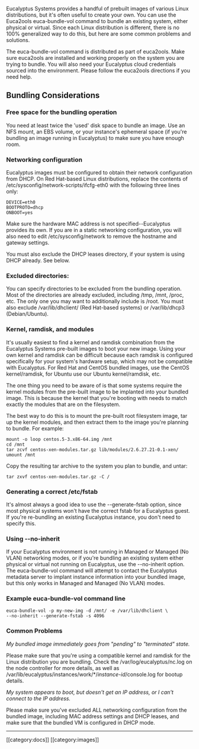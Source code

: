 Eucalyptus Systems provides a handful of prebuilt images of various Linux distributions, but it's often useful to create your own. You can use the Euca2ools euca-bundle-vol command to bundle an existing system, either physical or virtual. Since each Linux distribution is different, there is no 100% generalized way to do this, but here are some common problems and solutions.

The euca-bundle-vol command is distributed as part of euca2ools. Make sure euca2ools are installed and working properly on the system you are trying to bundle. You will also need your Eucalyptus cloud credentials sourced into the environment. Please follow the euca2ools directions if you need help.

## Bundling Considerations

### Free space for the bundling operation

You need at least twice the 'used' disk space to bundle an image. Use an NFS mount, an EBS volume, or your instance's ephemeral space (if you're bundling an image running in Eucalyptus) to make sure you have enough room.

### Networking configuration

Eucalyptus images must be configured to obtain their network configuration from DHCP. On Red Hat-based Linux distributions, replace the contents of /etc/sysconfig/network-scripts/ifcfg-eth0 with the following three lines only:

```
DEVICE=eth0
BOOTPROTO=dhcp
ONBOOT=yes
```

Make sure the hardware MAC address is not specified--Eucalyptus provides its own. If you are in a static networking configuration, you will also need to edit /etc/sysconfig/network to remove the hostname and gateway settings.

You must also exclude the DHCP leases directory, if your system is using DHCP already. See below.

### Excluded directories:

You can specify directories to be excluded from the bundling operation. Most of the directories are already excluded, including /tmp, /mnt, /proc, etc. The only one you may want to additionally include is /root. You must also exclude /var/lib/dhclient/ (Red Hat-based systems) or /var/lib/dhcp3 (Debian/Ubuntu).

### Kernel, ramdisk, and modules

It's usually easiest to find a kernel and ramdisk combination from the Eucalyptus Systems pre-built images to boot your new image. Using your own kernel and ramdisk can be difficult because each ramdisk is configured specifically for your system's hardware setup, which may not be compatible with Eucalyptus. For Red Hat and CentOS bundled images, use the CentOS kernel/ramdisk, for Ubuntu use our Ubuntu kernel/ramdisk, etc.

The one thing you need to be aware of is that some systems require the kernel modules from the pre-built image to be implanted into your bundled image. This is because the kernel that you're booting with needs to match exactly the modules that are on the filesystem.

The best way to do this is to mount the pre-built root filesystem image, tar up the kernel modules, and then extract them to the image you're planning to bundle. For example:

```
mount -o loop centos.5-3.x86-64.img /mnt
cd /mnt
tar zcvf centos-xen-modules.tar.gz lib/modules/2.6.27.21-0.1-xen/
umount /mnt
```

Copy the resulting tar archive to the system you plan to bundle, and untar:

`tar zxvf centos-xen-modules.tar.gz -C /`

### Generating a correct /etc/fstab

It's almost always a good idea to use the --generate-fstab option, since most physical systems won't have the correct fstab for a Eucalyptus guest. If you're re-bundling an existing Eucalyptus instance, you don't need to specify this.

### Using --no-inherit

If your Eucalyptus environment is not running in Managed or Managed (No VLAN) networking modes, or if you're bundling an existing system either physical or virtual not running on Eucalyptus, use the --no-inherit option. The euca-bundle-vol command will attempt to contact the Eucalyptus metadata server to implant instance information into your bundled image, but this only works in Managed and Managed (No VLAN) modes.

### Example euca-bundle-vol command line

    euca-bundle-vol -p my-new-img -d /mnt/ -e /var/lib/dhclient \
    --no-inherit --generate-fstab -s 4096

### Common Problems

_My bundled image immediately goes from "pending" to "terminated" state._

Please make sure that you're using a compatible kernel and ramdisk for the Linux distribution you are bundling. Check the /var/log/eucalyptus/nc.log on the node controller for more details, as well as /var/lib/eucalyptus/instances/work/*/_instance-id_/console.log for bootup details.

_My system appears to boot, but doesn't get an IP address, or I can't connect to the IP address._

Please make sure you've excluded ALL networking configuration from the bundled image, including MAC address settings and DHCP leases, and make sure that the bundled VM is configured in DHCP mode.

*****
[[category:docs]] [[category:images]]